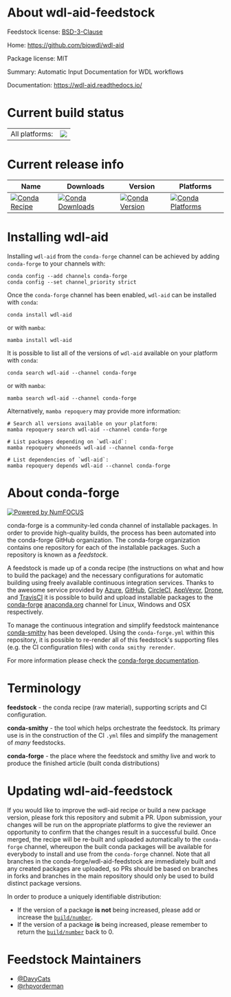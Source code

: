 About wdl-aid-feedstock
=======================

Feedstock license: [BSD-3-Clause](https://github.com/conda-forge/wdl-aid-feedstock/blob/main/LICENSE.txt)

Home: https://github.com/biowdl/wdl-aid

Package license: MIT

Summary: Automatic Input Documentation for WDL workflows

Documentation: https://wdl-aid.readthedocs.io/

Current build status
====================


<table><tr><td>All platforms:</td>
    <td>
      <a href="https://dev.azure.com/conda-forge/feedstock-builds/_build/latest?definitionId=8679&branchName=main">
        <img src="https://dev.azure.com/conda-forge/feedstock-builds/_apis/build/status/wdl-aid-feedstock?branchName=main">
      </a>
    </td>
  </tr>
</table>

Current release info
====================

| Name | Downloads | Version | Platforms |
| --- | --- | --- | --- |
| [![Conda Recipe](https://img.shields.io/badge/recipe-wdl--aid-green.svg)](https://anaconda.org/conda-forge/wdl-aid) | [![Conda Downloads](https://img.shields.io/conda/dn/conda-forge/wdl-aid.svg)](https://anaconda.org/conda-forge/wdl-aid) | [![Conda Version](https://img.shields.io/conda/vn/conda-forge/wdl-aid.svg)](https://anaconda.org/conda-forge/wdl-aid) | [![Conda Platforms](https://img.shields.io/conda/pn/conda-forge/wdl-aid.svg)](https://anaconda.org/conda-forge/wdl-aid) |

Installing wdl-aid
==================

Installing `wdl-aid` from the `conda-forge` channel can be achieved by adding `conda-forge` to your channels with:

```
conda config --add channels conda-forge
conda config --set channel_priority strict
```

Once the `conda-forge` channel has been enabled, `wdl-aid` can be installed with `conda`:

```
conda install wdl-aid
```

or with `mamba`:

```
mamba install wdl-aid
```

It is possible to list all of the versions of `wdl-aid` available on your platform with `conda`:

```
conda search wdl-aid --channel conda-forge
```

or with `mamba`:

```
mamba search wdl-aid --channel conda-forge
```

Alternatively, `mamba repoquery` may provide more information:

```
# Search all versions available on your platform:
mamba repoquery search wdl-aid --channel conda-forge

# List packages depending on `wdl-aid`:
mamba repoquery whoneeds wdl-aid --channel conda-forge

# List dependencies of `wdl-aid`:
mamba repoquery depends wdl-aid --channel conda-forge
```


About conda-forge
=================

[![Powered by
NumFOCUS](https://img.shields.io/badge/powered%20by-NumFOCUS-orange.svg?style=flat&colorA=E1523D&colorB=007D8A)](https://numfocus.org)

conda-forge is a community-led conda channel of installable packages.
In order to provide high-quality builds, the process has been automated into the
conda-forge GitHub organization. The conda-forge organization contains one repository
for each of the installable packages. Such a repository is known as a *feedstock*.

A feedstock is made up of a conda recipe (the instructions on what and how to build
the package) and the necessary configurations for automatic building using freely
available continuous integration services. Thanks to the awesome service provided by
[Azure](https://azure.microsoft.com/en-us/services/devops/), [GitHub](https://github.com/),
[CircleCI](https://circleci.com/), [AppVeyor](https://www.appveyor.com/),
[Drone](https://cloud.drone.io/welcome), and [TravisCI](https://travis-ci.com/)
it is possible to build and upload installable packages to the
[conda-forge](https://anaconda.org/conda-forge) [anaconda.org](https://anaconda.org/)
channel for Linux, Windows and OSX respectively.

To manage the continuous integration and simplify feedstock maintenance
[conda-smithy](https://github.com/conda-forge/conda-smithy) has been developed.
Using the ``conda-forge.yml`` within this repository, it is possible to re-render all of
this feedstock's supporting files (e.g. the CI configuration files) with ``conda smithy rerender``.

For more information please check the [conda-forge documentation](https://conda-forge.org/docs/).

Terminology
===========

**feedstock** - the conda recipe (raw material), supporting scripts and CI configuration.

**conda-smithy** - the tool which helps orchestrate the feedstock.
                   Its primary use is in the construction of the CI ``.yml`` files
                   and simplify the management of *many* feedstocks.

**conda-forge** - the place where the feedstock and smithy live and work to
                  produce the finished article (built conda distributions)


Updating wdl-aid-feedstock
==========================

If you would like to improve the wdl-aid recipe or build a new
package version, please fork this repository and submit a PR. Upon submission,
your changes will be run on the appropriate platforms to give the reviewer an
opportunity to confirm that the changes result in a successful build. Once
merged, the recipe will be re-built and uploaded automatically to the
`conda-forge` channel, whereupon the built conda packages will be available for
everybody to install and use from the `conda-forge` channel.
Note that all branches in the conda-forge/wdl-aid-feedstock are
immediately built and any created packages are uploaded, so PRs should be based
on branches in forks and branches in the main repository should only be used to
build distinct package versions.

In order to produce a uniquely identifiable distribution:
 * If the version of a package **is not** being increased, please add or increase
   the [``build/number``](https://docs.conda.io/projects/conda-build/en/latest/resources/define-metadata.html#build-number-and-string).
 * If the version of a package **is** being increased, please remember to return
   the [``build/number``](https://docs.conda.io/projects/conda-build/en/latest/resources/define-metadata.html#build-number-and-string)
   back to 0.

Feedstock Maintainers
=====================

* [@DavyCats](https://github.com/DavyCats/)
* [@rhpvorderman](https://github.com/rhpvorderman/)

